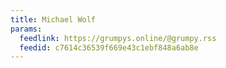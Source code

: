 ```yaml
---
title: Michael Wolf
params:
  feedlink: https://grumpys.online/@grumpy.rss
  feedid: c7614c36539f669e43c1ebf848a6ab8e
---
```

